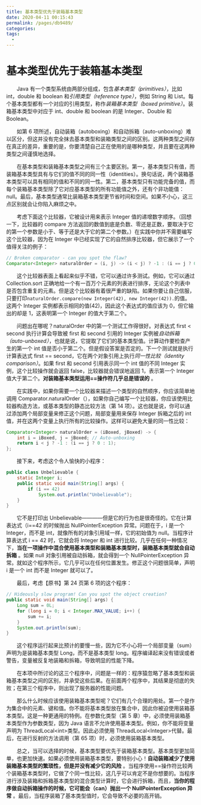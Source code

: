 ```yaml
---
title: 基本类型优先于装箱基本类型
date: 2020-04-11 00:15:43
permalink: /pages/db9489/
categories:
tags:
  - 
---
```

# 基本类型优先于装箱基本类型

&emsp;&emsp;Java 有一个类型系统由两部分组成，包含*基本类型（primitives）*，比如 int，double 和 boolean 和*引用类型（reference type）*，例如 String 和 List。每个基本类型都有一个对应的引用类型，称作*装箱基本类型（boxed primitive）*。装箱基本类型中对应于 int、double 和 boolean 的是 Integer、Double 和 Boolean。

&emsp;&emsp;如第 6 项所述，自动装箱（autoboxing）和自动拆箱（auto-unboxing）难以区分，但这并没有完全抹去基本类型和装箱类型之间的区别。这两种类型之间存在真正的差异，重要的是，你要清楚自己正在使用的是哪种类型，并且要在这两种类型之间谨慎地选择。

&emsp;&emsp;在基本类型和装箱基本类型之间有三个主要区别。第一，基本类型只有值，而装箱基本类型具有与它们的值不同的同一性（identities）。换句话说，两个装箱基本类型可以具有相同的值和不同的同一性。第二，基本类型只有功能完备的值，而每个装箱基本类型除了它对应基本类型的所有功能值之外，还有个非功能值：null。最后，基本类型通常比装箱基本类型更节省时间和空间。如果不小心，这三点区别就会让你陷入麻烦之中。

&emsp;&emsp;考虑下面这个比较器，它被设计用来表示 Integer 值的递增数字顺序。（回想一下，比较器的 compare 方法返回的数值到底是负数、零还是正数，要取决于它的第一个参数是小于、等于还是大于它的第二个参数。）在实践中你并不需要编写这个比较器，因为在 Integer 中已经实现了它的自然排序比较器，但它展示了一个值得关注的例子：

```java
// Broken comparator - can you spot the flaw?
Comparator<Integer> naturalOrder = (i, j) -> (i < j) ? -1 : (i == j ? 0 : 1);
```

&emsp;&emsp;这个比较器表面上看起来似乎不错，它可以通过许多测试。例如，它可以通过 Collection.sort 正确地给一个有一百万个元素的列表进行排序，无论这个列表中是否包含重复的元素。但是这个比较器有着很严重的缺陷。如果你要让自己信服，只要打印`naturalOrder.compare(new Integer(42), new Integer(42)).`的值。这两个 Integer 实例都表示相同的值(42)，因此这个表达式的值应该为 0，但它输出的却是 1，这表明第一个 Integer 的值大于第二个。

&emsp;&emsp;问题出在哪呢？naturalOrder 中的第一个测试工作得很好。对表达式 first < second 执行计算会导致被 first 和 second 引用的 Integer 实例被*自动拆箱（auto-unboxed）*，也就是说，它提取了它们的基本类型值。计算动作要检查产生的第一个 int 值是否小于第二个。但是假设答案是否定的。下一个测试就是执行计算表达式 first == second，它在两个对象引用上执行*同一性比较（identity comparison）*。如果 first 和 second 引用表示同一个 int 值的不同 Integer 实例，这个比较操作就会返回 false，比较器就会错误地返回 1，表示第一个 Integer 值大于第二个。**对装箱基本类型运用==操作符几乎总是错误的** 。

&emsp;&emsp;在实践中，如果你需要一个比较器来描述一个类型的自然顺序，你应该简单地调用 Comparator.naturalOrder（），如果你自己编写一个比较器，你应该使用比较器构造方法，或基本类型的静态比较方法（第 14 项）。这也就是说，你可以通过添加两个局部变量来修正这个问题，局部变量用来保存 Integer 拆箱之后的 int 值，并在这两个变量上执行所有的比较操作。这样可以避免大量的同一性比较：

```java
Comparator<Integer> naturalOrder = (iBoxed, jBoxed) -> {
    int i = iBoxed, j = jBoxed; // Auto-unboxing
    return i < j ? -1 : (i == j ? 0 : 1);
};
```

&emsp;&emsp;接下来，考虑这个令人愉快的小程序：

```java
public class Unbelievable {
    static Integer i;
    public static void main(String[] args) {
        if (i == 42)
            System.out.println("Unbelievable");
    }
}
```

&emsp;&emsp;它不是打印出 Unbelievable————但是它的行为也是很奇怪的。它在计算表达式（i==42 的时候抛出 NullPointerException 异常。问题在于，i 是一个 Integer，而不是 int，就像所有的对象引用域一样，它的初始值为 null。当程序计算表达式 i == 42 时，它就会将 Integer 和 int 进行比较。几乎在任何一种情况下，**当在一项操作中混合使用基本类型和装箱基本类型时，装箱基本类型就会自动拆箱** 。如果 null 对象引用被自动拆箱，就会得到一个 NullPointerException 异常。就如这个程序所示，它几乎可以在任何位置发生。修正这个问题很简单，声明 i 是一个 int 而不是 Integer 就可以了。

&emsp;&emsp;最后，考虑【原书】第 24 页第 6 项的这个程序：

```java
// Hideously slow program! Can you spot the object creation?
public static void main(String[] args) {
    Long sum = 0L;
    for (long i = 0; i < Integer.MAX_VALUE; i++) {
        sum += i;
    }
    System.out.println(sum);
}
```

&emsp;&emsp;这个程序运行起来比预计的要慢一些，因为它不小心将一个局部变量（sum）声明为是装箱基本类型 Long，而不是基本类型 long。程序编译起来没有错误或者警告，变量被反复地装箱和拆箱，导致明显的性能下降。

&emsp;&emsp;在本项中所讨论的这三个程序中，问题是一样的：程序猿忽略了基本类型和装箱基本类型之间的区别，并承受这些后果。在前面两个程序中，其结果是彻底的失败；在第三个程序中，则出现了服务器的性能问题。

&emsp;&emsp;那么什么时候应该使用装箱基本类型呢？它们有几个合理的用处。第一个是作为集合中的元素、键和值。你不能将基本类型放在集合中，因此你被迫使用装箱基本类型。这是一种更通用的特例。在参数化类型（第 5 章）中，必须使用装箱基本类型作为参数类型，因为 Java 语言不允许使用基本类型。例如，你不能将变量声明为 ThreadLocal\<int\>类型。因此必须使用 ThreadLocal\<Integer\>代替。最后，在进行反射的方法调用（第 65 项）时，必须使用装箱基本类型。

&emsp;&emsp;总之，当可以选择的时候，基本类型要优先于装箱基本类型。基本类型更加简单，也更加快速。如果必须使用装箱基本类型，要特别小心！**自动装箱减少了使用装箱基本类型的繁琐性，但是并没有减少它的风险** 。当程序使用==操作符比较两个装箱基本类型时，它做了个同一性比较，这几乎可以肯定不是你想要的。当程序进行涉及装箱和拆箱基本类型的混合类型计算时，它会进行拆箱，而且，**当你的程序做自动拆箱操作的时候，它可能会（can）抛出一个 NullPointerException 异常** 。最后，当程序装箱了基本类型值时，它会导致不必要的高开销。

